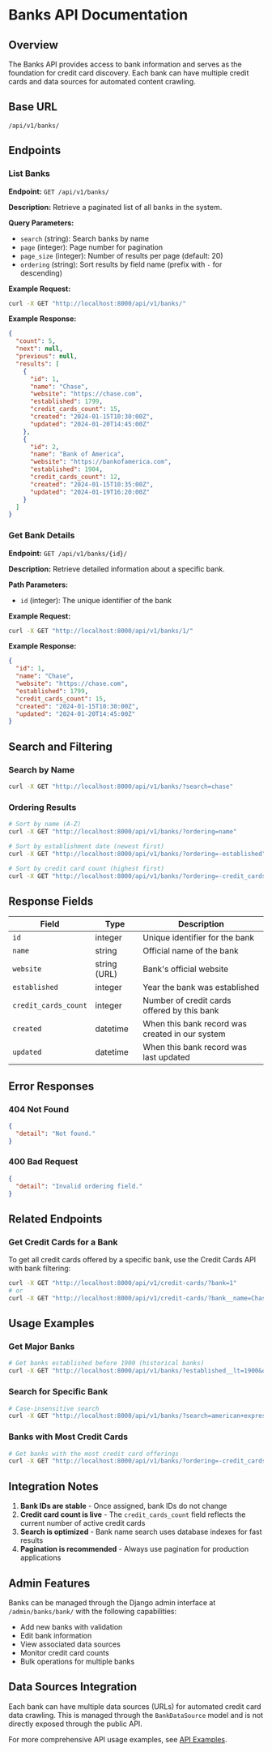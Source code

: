 # Banks API Documentation

## Overview

The Banks API provides access to bank information and serves as the foundation for credit card discovery. Each bank can have multiple credit cards and data sources for automated content crawling.

## Base URL

```
/api/v1/banks/
```

## Endpoints

### List Banks

**Endpoint:** `GET /api/v1/banks/`

**Description:** Retrieve a paginated list of all banks in the system.

**Query Parameters:**
- `search` (string): Search banks by name
- `page` (integer): Page number for pagination
- `page_size` (integer): Number of results per page (default: 20)
- `ordering` (string): Sort results by field name (prefix with `-` for descending)

**Example Request:**
```bash
curl -X GET "http://localhost:8000/api/v1/banks/"
```

**Example Response:**
```json
{
  "count": 5,
  "next": null,
  "previous": null,
  "results": [
    {
      "id": 1,
      "name": "Chase",
      "website": "https://chase.com",
      "established": 1799,
      "credit_cards_count": 15,
      "created": "2024-01-15T10:30:00Z",
      "updated": "2024-01-20T14:45:00Z"
    },
    {
      "id": 2,
      "name": "Bank of America",
      "website": "https://bankofamerica.com",
      "established": 1904,
      "credit_cards_count": 12,
      "created": "2024-01-15T10:35:00Z",
      "updated": "2024-01-19T16:20:00Z"
    }
  ]
}
```

### Get Bank Details

**Endpoint:** `GET /api/v1/banks/{id}/`

**Description:** Retrieve detailed information about a specific bank.

**Path Parameters:**
- `id` (integer): The unique identifier of the bank

**Example Request:**
```bash
curl -X GET "http://localhost:8000/api/v1/banks/1/"
```

**Example Response:**
```json
{
  "id": 1,
  "name": "Chase",
  "website": "https://chase.com",
  "established": 1799,
  "credit_cards_count": 15,
  "created": "2024-01-15T10:30:00Z",
  "updated": "2024-01-20T14:45:00Z"
}
```

## Search and Filtering

### Search by Name

```bash
curl -X GET "http://localhost:8000/api/v1/banks/?search=chase"
```

### Ordering Results

```bash
# Sort by name (A-Z)
curl -X GET "http://localhost:8000/api/v1/banks/?ordering=name"

# Sort by establishment date (newest first)
curl -X GET "http://localhost:8000/api/v1/banks/?ordering=-established"

# Sort by credit card count (highest first)
curl -X GET "http://localhost:8000/api/v1/banks/?ordering=-credit_cards_count"
```

## Response Fields

| Field | Type | Description |
|-------|------|-------------|
| `id` | integer | Unique identifier for the bank |
| `name` | string | Official name of the bank |
| `website` | string (URL) | Bank's official website |
| `established` | integer | Year the bank was established |
| `credit_cards_count` | integer | Number of credit cards offered by this bank |
| `created` | datetime | When this bank record was created in our system |
| `updated` | datetime | When this bank record was last updated |

## Error Responses

### 404 Not Found

```json
{
  "detail": "Not found."
}
```

### 400 Bad Request

```json
{
  "detail": "Invalid ordering field."
}
```

## Related Endpoints

### Get Credit Cards for a Bank

To get all credit cards offered by a specific bank, use the Credit Cards API with bank filtering:

```bash
curl -X GET "http://localhost:8000/api/v1/credit-cards/?bank=1"
# or
curl -X GET "http://localhost:8000/api/v1/credit-cards/?bank__name=Chase"
```

## Usage Examples

### Get Major Banks

```bash
# Get banks established before 1900 (historical banks)
curl -X GET "http://localhost:8000/api/v1/banks/?established__lt=1900&ordering=established"
```

### Search for Specific Bank

```bash
# Case-insensitive search
curl -X GET "http://localhost:8000/api/v1/banks/?search=american+express"
```

### Banks with Most Credit Cards

```bash
# Get banks with the most credit card offerings
curl -X GET "http://localhost:8000/api/v1/banks/?ordering=-credit_cards_count"
```

## Integration Notes

1. **Bank IDs are stable** - Once assigned, bank IDs do not change
2. **Credit card count is live** - The `credit_cards_count` field reflects the current number of active credit cards
3. **Search is optimized** - Bank name search uses database indexes for fast results
4. **Pagination is recommended** - Always use pagination for production applications

## Admin Features

Banks can be managed through the Django admin interface at `/admin/banks/bank/` with the following capabilities:

- Add new banks with validation
- Edit bank information
- View associated data sources
- Monitor credit card counts
- Bulk operations for multiple banks

## Data Sources Integration

Each bank can have multiple data sources (URLs) for automated credit card data crawling. This is managed through the `BankDataSource` model and is not directly exposed through the public API.

For more comprehensive API usage examples, see [API Examples](./examples.md).
